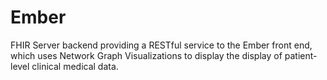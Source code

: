 # Ember
FHIR Server backend providing a RESTful service to the Ember front end, which uses Network Graph Visualizations to display the display of patient-level clinical medical data.
